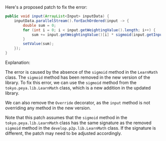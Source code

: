 Here's a proposed patch to fix the error:
```java
public void input(ArrayList<Input> inputData) {
    inputData.parallelStream().forEachOrdered(input -> {
        double sum = 0;
        for (int i = 0; i < input.getWeightingValue().length; i++) {
            sum += input.getWeightingValue()[i] * sigmoid(input.getInputValues()[i]);
        }
        setValue(sum);
    });
}
```
Explanation:

The error is caused by the absence of the `sigmoid` method in the `LearnMath` class. The `sigmoid` method has been removed in the new version of the library. To fix this error, we can use the `sigmoid` method from the `tokyo.peya.lib.LearnMath` class, which is a new addition in the updated library.

We can also remove the `Override` decorator, as the `input` method is not overriding any method in the new version.

Note that this patch assumes that the `sigmoid` method in the `tokyo.peya.lib.LearnMath` class has the same signature as the removed `sigmoid` method in the `develop.p2p.lib.LearnMath` class. If the signature is different, the patch may need to be adjusted accordingly.